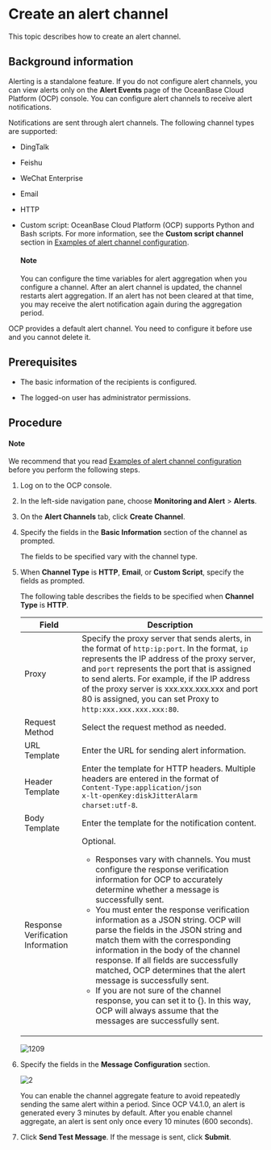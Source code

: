 # Create an alert channel

This topic describes how to create an alert channel.

## Background information

Alerting is a standalone feature. If you do not configure alert channels, you can view alerts only on the **Alert Events** page of the OceanBase Cloud Platform (OCP) console. You can configure alert channels to receive alert notifications.

Notifications are sent through alert channels. The following channel types are supported:

* DingTalk

* Feishu

* WeChat Enterprise

* Email

* HTTP

* Custom script: OceanBase Cloud Platform (OCP) supports Python and Bash scripts. For more information, see the **Custom script channel** section in [Examples of alert channel configuration](../500.manage-alert-channels/600.examples-of-alert-channel-configuration.md).

  <main id="notice" type='explain'>
    <h4>Note</h4>
    <p>You can configure the time variables for alert aggregation when you configure a channel. After an alert channel is updated, the channel restarts alert aggregation. If an alert has not been cleared at that time, you may receive the alert notification again during the aggregation period.</p>
  </main>

OCP provides a default alert channel. You need to configure it before use and you cannot delete it.

## Prerequisites

* The basic information of the recipients is configured.

* The logged-on user has administrator permissions.

## Procedure

  <main id="notice" type='explain'>
    <h4>Note</h4>
    <p>We recommend that you read <a href="700.alarm-channel-settings-example.md">Examples of alert channel configuration</a> before you perform the following steps.</p>
  </main>

1. Log on to the OCP console.

2. In the left-side navigation pane, choose **Monitoring and Alert** > **Alerts**.

3. On the **Alert Channels** tab, click **Create Channel**.

4. Specify the fields in the **Basic Information** section of the channel as prompted.

   The fields to be specified vary with the channel type.

5. When **Channel Type** is **HTTP**, **Email**, or **Custom Script**, specify the fields as prompted.

   The following table describes the fields to be specified when **Channel Type** is **HTTP**.

   | Field | Description |
   |------|-------|
   | Proxy | Specify the proxy server that sends alerts, in the format of `http:ip:port`. In the format, `ip` represents the IP address of the proxy server, and `port` represents the port that is assigned to send alerts.  For example, if the IP address of the proxy server is xxx.xxx.xxx.xxx and port 80 is assigned, you can set Proxy to `http:xxx.xxx.xxx.xxx:80`.  |
   | Request Method | Select the request method as needed.  |
   | URL Template | Enter the URL for sending alert information.  |
   | Header Template | Enter the template for HTTP headers. Multiple headers are entered in the format of </br> <code>Content-Type:application/json</br>x-lt-openKey:diskJitterAlarm</br>charset:utf-8</code>. |
   | Body Template | Enter the template for the notification content.  |
   | Response Verification Information | Optional. <ul><li> Responses vary with channels. You must configure the response verification information for OCP to accurately determine whether a message is successfully sent. </li> <li> You must enter the response verification information as a JSON string. OCP will parse the fields in the JSON string and match them with the corresponding information in the body of the channel response. If all fields are successfully matched, OCP determines that the alert message is successfully sent. </li> <li> If you are not sure of the channel response, you can set it to {}. In this way, OCP will always assume that the messages are successfully sent. </li><ul> |

   ![1209](https://obbusiness-private.oss-cn-shanghai.aliyuncs.com/doc/img/ocp/401/%E9%80%9A%E9%81%93%E9%85%8D%E7%BD%AE2.png)

6. Specify the fields in the **Message Configuration** section.

   ![2](https://obbusiness-private.oss-cn-shanghai.aliyuncs.com/doc/img/ocp/401/%E6%B6%88%E6%81%AF%E9%85%8D%E7%BD%AE2.png)

   You can enable the channel aggregate feature to avoid repeatedly sending the same alert within a period. Since OCP V4.1.0, an alert is generated every 3 minutes by default. After you enable channel aggregate, an alert is sent only once every 10 minutes (600 seconds). 

7. Click **Send Test Message**. If the message is sent, click **Submit**.
